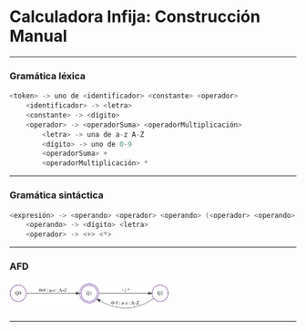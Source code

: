# Calculadora Infija: Construcción Manual

---

### Gramática léxica

```c
<token> -> uno de <identificador> <constante> <operador>
    <identificador> -> <letra>
    <constante> -> <dígito>
    <operador> -> <operadorSuma> <operadorMultiplicación>
    	<letra> -> una de a-z A-Z
    	<dígito> -> uno de 0-9
    	<operadorSuma> +
    	<operadorMultiplicación> *
```

---

### Gramática sintáctica

```c
<expresión> -> <operando> <operador> <operando> (<operador> <operando>)*
    <operando> -> <dígito> <letra>
    <operador> -> <+> <*>
```

---

### AFD

<img src="/06-CalcInfManual/imgs/afd.png" alt="Autómata finito determinístico" style="zoom:30%;" />

---


